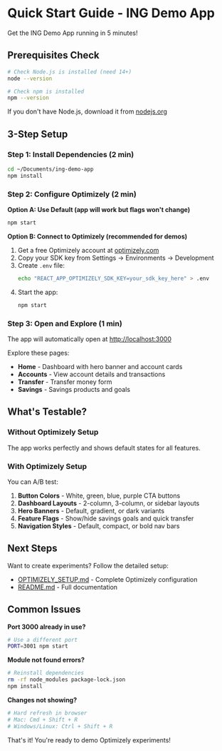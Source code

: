 # Quick Start Guide - ING Demo App

Get the ING Demo App running in 5 minutes!

## Prerequisites Check

```bash
# Check Node.js is installed (need 14+)
node --version

# Check npm is installed
npm --version
```

If you don't have Node.js, download it from [nodejs.org](https://nodejs.org/)

## 3-Step Setup

### Step 1: Install Dependencies (2 min)

```bash
cd ~/Documents/ing-demo-app
npm install
```

### Step 2: Configure Optimizely (2 min)

**Option A: Use Default (app will work but flags won't change)**
```bash
npm start
```

**Option B: Connect to Optimizely (recommended for demos)**

1. Get a free Optimizely account at [optimizely.com](https://www.optimizely.com/)
2. Copy your SDK key from Settings → Environments → Development
3. Create `.env` file:
   ```bash
   echo "REACT_APP_OPTIMIZELY_SDK_KEY=your_sdk_key_here" > .env
   ```
4. Start the app:
   ```bash
   npm start
   ```

### Step 3: Open and Explore (1 min)

The app will automatically open at [http://localhost:3000](http://localhost:3000)

Explore these pages:
- **Home** - Dashboard with hero banner and account cards
- **Accounts** - View account details and transactions
- **Transfer** - Transfer money form
- **Savings** - Savings products and goals

## What's Testable?

### Without Optimizely Setup
The app works perfectly and shows default states for all features.

### With Optimizely Setup
You can A/B test:

1. **Button Colors** - White, green, blue, purple CTA buttons
2. **Dashboard Layouts** - 2-column, 3-column, or sidebar layouts
3. **Hero Banners** - Default, gradient, or dark variants
4. **Feature Flags** - Show/hide savings goals and quick transfer
5. **Navigation Styles** - Default, compact, or bold nav bars

## Next Steps

Want to create experiments? Follow the detailed setup:
- [OPTIMIZELY_SETUP.md](OPTIMIZELY_SETUP.md) - Complete Optimizely configuration
- [README.md](README.md) - Full documentation

## Common Issues

**Port 3000 already in use?**
```bash
# Use a different port
PORT=3001 npm start
```

**Module not found errors?**
```bash
# Reinstall dependencies
rm -rf node_modules package-lock.json
npm install
```

**Changes not showing?**
```bash
# Hard refresh in browser
# Mac: Cmd + Shift + R
# Windows/Linux: Ctrl + Shift + R
```

That's it! You're ready to demo Optimizely experiments!
